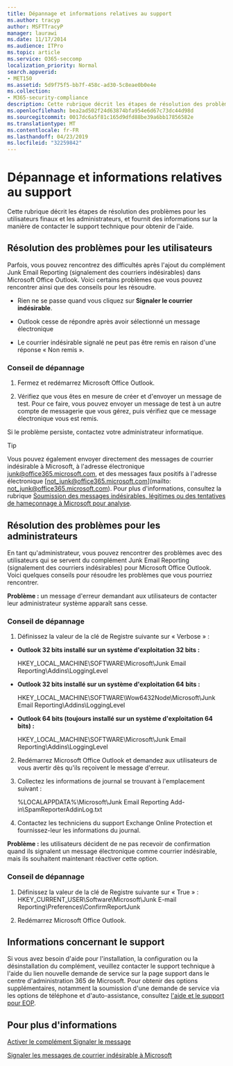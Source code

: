 ```yaml
---
title: Dépannage et informations relatives au support
ms.author: tracyp
author: MSFTTracyP
manager: laurawi
ms.date: 11/17/2014
ms.audience: ITPro
ms.topic: article
ms.service: O365-seccomp
localization_priority: Normal
search.appverid:
- MET150
ms.assetid: 5d9f75f5-bb7f-458c-ad30-5c8eae0b0e4e
ms.collection:
- M365-security-compliance
description: Cette rubrique décrit les étapes de résolution des problèmes pour les utilisateurs finaux et les administrateurs, et fournit des informations sur la manière de contacter le support technique pour obtenir de l'aide.
ms.openlocfilehash: bea2ad502f24d63874bfa954e6d67c73dc44d98d
ms.sourcegitcommit: 0017dc6a5f81c165d9dfd88be39a6bb17856582e
ms.translationtype: MT
ms.contentlocale: fr-FR
ms.lasthandoff: 04/23/2019
ms.locfileid: "32259842"
---
```

# <a name="troubleshooting-and-support-information"></a>Dépannage et informations relatives au support

Cette rubrique décrit les étapes de résolution des problèmes pour les utilisateurs finaux et les administrateurs, et fournit des informations sur la manière de contacter le support technique pour obtenir de l'aide.
  
## <a name="troubleshooting-for-users"></a>Résolution des problèmes pour les utilisateurs

Parfois, vous pouvez rencontrez des difficultés après l'ajout du complément Junk Email Reporting (signalement des courriers indésirables) dans Microsoft Office Outlook. Voici certains problèmes que vous pouvez rencontrer ainsi que des conseils pour les résoudre. 
  
- Rien ne se passe quand vous cliquez sur **Signaler le courrier indésirable**.
    
- Outlook cesse de répondre après avoir sélectionné un message électronique
    
- Le courrier indésirable signalé ne peut pas être remis en raison d'une réponse « Non remis ».
    
### <a name="troubleshooting-tip"></a>Conseil de dépannage

1. Fermez et redémarrez Microsoft Office Outlook.
    
2. Vérifiez que vous êtes en mesure de créer et d'envoyer un message de test. Pour ce faire, vous pouvez envoyer un message de test à un autre compte de messagerie que vous gérez, puis vérifiez que ce message électronique vous est remis.
    
Si le problème persiste, contactez votre administrateur informatique.
  
> [!TIP]
> Vous pouvez également envoyer directement des messages de courrier indésirable à Microsoft, à l'adresse électronique [junk@office365.microsoft.com](mailto:junk@office365.microsoft.com), et des messages faux positifs à l'adresse électronique [not_junk@office365.microsoft.com](mailto: not_junk@office365.microsoft.com). Pour plus d'informations, consultez la rubrique [Soumission des messages indésirables, légitimes ou des tentatives de hameçonnage à Microsoft pour analyse](submit-spam-non-spam-and-phishing-scam-messages-to-microsoft-for-analysis.md). 
  
## <a name="troubleshooting-for-administrators"></a>Résolution des problèmes pour les administrateurs

En tant qu'administrateur, vous pouvez rencontrer des problèmes avec des utilisateurs qui se servent du complément Junk Email Reporting (signalement des courriers indésirables) pour Microsoft Office Outlook. Voici quelques conseils pour résoudre les problèmes que vous pourriez rencontrer. 
  
 **Problème :** un message d'erreur demandant aux utilisateurs de contacter leur administrateur système apparaît sans cesse. 
  
### <a name="troubleshooting-tip"></a>Conseil de dépannage

1. Définissez la valeur de la clé de Registre suivante sur « Verbose » :
    
  - **Outlook 32 bits installé sur un système d'exploitation 32 bits :**
    
    HKEY_LOCAL_MACHINE\SOFTWARE\Microsoft\Junk Email Reporting\Addins\LoggingLevel
    
  - **Outlook 32 bits installé sur un système d'exploitation 64 bits :**
    
    HKEY_LOCAL_MACHINE\SOFTWARE\Wow6432Node\Microsoft\Junk Email Reporting\Addins\LoggingLevel
    
  - **Outlook 64 bits (toujours installé sur un système d'exploitation 64 bits) :**
    
    HKEY_LOCAL_MACHINE\SOFTWARE\Microsoft\Junk Email Reporting\Addins\LoggingLevel
    
2. Redémarrez Microsoft Office Outlook et demandez aux utilisateurs de vous avertir dès qu'ils reçoivent le message d'erreur.
    
3. Collectez les informations de journal se trouvant à l'emplacement suivant : 
    
    %LOCALAPPDATA%\Microsoft\Junk Email Reporting Add-in\SpamReporterAddinLog.txt
    
4. Contactez les techniciens du support Exchange Online Protection et fournissez-leur les informations du journal. 
    
 **Problème :** les utilisateurs décident de ne pas recevoir de confirmation quand ils signalent un message électronique comme courrier indésirable, mais ils souhaitent maintenant réactiver cette option. 
  
### <a name="troubleshooting-tip"></a>Conseil de dépannage

1. Définissez la valeur de la clé de Registre suivante sur « True » : HKEY_CURRENT_USER\Software\Microsoft\Junk E-mail Reporting\Preferences\ConfirmReportJunk
    
2. Redémarrez Microsoft Office Outlook.
    
## <a name="support-information"></a>Informations concernant le support

Si vous avez besoin d'aide pour l'installation, la configuration ou la désinstallation du complément, veuillez contacter le support technique à l'aide du lien nouvelle demande de service sur la page support dans le centre d'administration 365 de Microsoft. Pour obtenir des options supplémentaires, notamment la soumission d'une demande de service via les options de téléphone et d'auto-assistance, consultez [l'aide et le support pour EOP](eop/help-and-support-for-eop.md).
  
## <a name="for-more-information"></a>Pour plus d'informations

[Activer le complément Signaler le message](https://support.office.com/article/4250c4bc-6102-420b-9e0a-a95064837676)
  
[Signaler les messages de courrier indésirable à Microsoft](report-junk-email-messages-to-microsoft.md)
  

